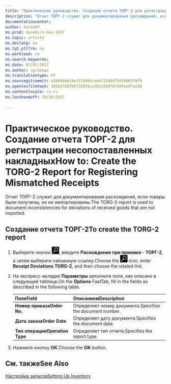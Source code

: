 ```yaml
---
title: "Практическое руководство. Создание отчета ТОРГ-2 для регистрации несопоставленных накладных"
description: "Отчет ТОРГ-2 служит для документирования расхождений, если товары были получены, но не импортированы."
documentationcenter: 
author: SorenGP
ms.prod: dynamics-nav-2017
ms.topic: article
ms.devlang: na
ms.tgt_pltfrm: na
ms.workload: na
ms.search.keywords: 
ms.date: 07/01/2017
ms.author: sgroespe
ms.translationtype: HT
ms.sourcegitcommit: a16640e014e157d4dbcaabc53d0df2d3e063f8f9
ms.openlocfilehash: 3d5627607b6718958ce201e560f87d0fee0fe2d0
ms.contentlocale: ru-ru
ms.lasthandoff: 10/26/2017

---
```

# <a name="how-to-create-the-torg-2-report-for-registering-mismatched-receipts"></a><span data-ttu-id="817a7-103">Практическое руководство. Создание отчета ТОРГ-2 для регистрации несопоставленных накладных</span><span class="sxs-lookup"><span data-stu-id="817a7-103">How to: Create the TORG-2 Report for Registering Mismatched Receipts</span></span>
<span data-ttu-id="817a7-104">Отчет ТОРГ-2 служит для документирования расхождений, если товары были получены, но не импортированы.</span><span class="sxs-lookup"><span data-stu-id="817a7-104">The TORG-2 report is used to document inconsistencies for deviations of received goods that are not imported.</span></span>  

## <a name="to-create-the-torg-2-report"></a><span data-ttu-id="817a7-105">Создание отчета ТОРГ-2</span><span class="sxs-lookup"><span data-stu-id="817a7-105">To create the TORG-2 report</span></span>  

1.  <span data-ttu-id="817a7-106">Выберите значок ![Поиск страницы или отчета](../../media/ui-search/search_small.png "Значок поиска страницы или отчета"), введите **Расхождение при приемке - ТОРГ-2**, а затем выберите связанную ссылку.</span><span class="sxs-lookup"><span data-stu-id="817a7-106">Choose the ![Search for Page or Report](../../media/ui-search/search_small.png "Search for Page or Report icon") icon, enter **Receipt Deviations TORG-2**, and then choose the related link.</span></span>  
2.  <span data-ttu-id="817a7-107">На экспресс-вкладке **Параметры** заполните поля, как описано в следующей таблице.</span><span class="sxs-lookup"><span data-stu-id="817a7-107">On the **Options** FastTab, fill in the fields as described in the following table.</span></span>  

    |<span data-ttu-id="817a7-108">Поле</span><span class="sxs-lookup"><span data-stu-id="817a7-108">Field</span></span>|<span data-ttu-id="817a7-109">Описанием</span><span class="sxs-lookup"><span data-stu-id="817a7-109">Description</span></span>|  
    |---------------------------------|---------------------------------------|  
    |<span data-ttu-id="817a7-110">**Номер приказа**</span><span class="sxs-lookup"><span data-stu-id="817a7-110">**Order No.**</span></span>|<span data-ttu-id="817a7-111">Определяет номер документа.</span><span class="sxs-lookup"><span data-stu-id="817a7-111">Specifies the document number.</span></span>|  
    |<span data-ttu-id="817a7-112">**Дата заказа**</span><span class="sxs-lookup"><span data-stu-id="817a7-112">**Order Date**</span></span>|<span data-ttu-id="817a7-113">Определяет дату документа.</span><span class="sxs-lookup"><span data-stu-id="817a7-113">Specifies the document date.</span></span>|  
    |<span data-ttu-id="817a7-114">**Тип операции**</span><span class="sxs-lookup"><span data-stu-id="817a7-114">**Operation Type**</span></span>|<span data-ttu-id="817a7-115">Определяет тип отчета.</span><span class="sxs-lookup"><span data-stu-id="817a7-115">Specifies the report type.</span></span>|  

3.  <span data-ttu-id="817a7-116">Нажмите кнопку **ОК**.</span><span class="sxs-lookup"><span data-stu-id="817a7-116">Choose the **OK** button.</span></span>  

## <a name="see-also"></a><span data-ttu-id="817a7-117">См. также</span><span class="sxs-lookup"><span data-stu-id="817a7-117">See Also</span></span>  
 [<span data-ttu-id="817a7-118">Настройка запасов</span><span class="sxs-lookup"><span data-stu-id="817a7-118">Setting Up Inventory</span></span>](../../inventory-setup-inventory.md)

